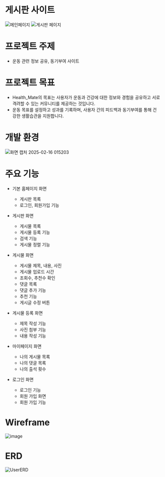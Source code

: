 # 게시판 사이트
![메인페이지](https://github.com/user-attachments/assets/08fafe2c-b429-4e64-a99f-e49b8d96a8f2)
![게시판 페이지](https://github.com/user-attachments/assets/d65b93c0-ef7d-4593-a766-5a7b3cfc7cdc)



# 프로젝트 주제
- 운동 관련 정보 공유, 동기부여 사이트



# 프로젝트 목표
- Health_Mate의 목표는 사용자가 운동과 건강에 대한 정보와 경험을 공유하고 서로 격려할 수 있는 커뮤니티를 제공하는 것입니다.
- 운동 목표를 설정하고 성과를 기록하며, 사용자 간의 피드백과 동기부여를 통해 건강한 생활습관을 지원합니다.



# 개발 환경
![화면 캡처 2025-02-16 015203](https://github.com/user-attachments/assets/1651032d-bec5-466e-82ce-3f474ee3687a)



# 주요 기능

- 기본 홈페이지 화면
    - 게시판 목록
    - 로그인, 회원가입 기능
    
- 게시판 화면
    - 게시물 목록
    - 게시물 등록 기능
    - 검색 기능
    - 게시물 정렬 기능
    
- 게시물 화면
    - 게시물 제목, 내용, 사진
    - 게시물 업로드 시간
    - 조회수, 추천수 확인
    - 댓글 목록
    - 댓글 추가 기능
    - 추천 기능
    - 게시글 수정 버튼
      
- 게시물 등록 화면
    - 제목 작성 기능
    - 사진 첨부 기능
    - 내용 작성 기능
    
- 마이페이지 화면
    - 나의 게시물 목록
    - 나의 댓글 목록
    - 나의 출석 횟수
    
- 로그인 화면
    - 로그인 기능
    - 회원 가입 화면
    - 회원 가입 기능



# Wireframe
![image](https://github.com/user-attachments/assets/256518a5-8f4f-42f0-a709-d91832d6e609)



# ERD
![UserERD](https://github.com/user-attachments/assets/eee63ed8-97df-4ea6-86ef-1f87df8378d7)
